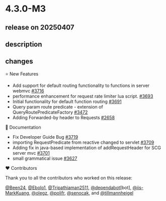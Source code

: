 # 4.3.0-M3

## release on 20250407
## description
## changes
⭐ New Features

* Add support for default routing functionality to functions in server webmvc <a href="https://github.com/spring-cloud/spring-cloud-gateway/pull/3716" data-hovercard-type="pull_request" data-hovercard-url="/spring-cloud/spring-cloud-gateway/pull/3716/hovercard">#3716</a>
* performance enhancement for request rate limiter lua script. <a href="https://github.com/spring-cloud/spring-cloud-gateway/pull/3693" data-hovercard-type="pull_request" data-hovercard-url="/spring-cloud/spring-cloud-gateway/pull/3693/hovercard">#3693</a>
* Initial functionality for default function routing <a href="https://github.com/spring-cloud/spring-cloud-gateway/pull/3691" data-hovercard-type="pull_request" data-hovercard-url="/spring-cloud/spring-cloud-gateway/pull/3691/hovercard">#3691</a>
* Query param route predicate - extension of QueryRoutePredicateFactory <a href="https://github.com/spring-cloud/spring-cloud-gateway/pull/3472" data-hovercard-type="pull_request" data-hovercard-url="/spring-cloud/spring-cloud-gateway/pull/3472/hovercard">#3472</a>
* Adding Forwarded-by header to Requests <a href="https://github.com/spring-cloud/spring-cloud-gateway/pull/2658" data-hovercard-type="pull_request" data-hovercard-url="/spring-cloud/spring-cloud-gateway/pull/2658/hovercard">#2658</a>

📔 Documentation

* Fix Developer Guide Bug <a href="https://github.com/spring-cloud/spring-cloud-gateway/pull/3719" data-hovercard-type="pull_request" data-hovercard-url="/spring-cloud/spring-cloud-gateway/pull/3719/hovercard">#3719</a>
* importing RequestPredicate from reactive changed to servlet <a href="https://github.com/spring-cloud/spring-cloud-gateway/pull/3709" data-hovercard-type="pull_request" data-hovercard-url="/spring-cloud/spring-cloud-gateway/pull/3709/hovercard">#3709</a>
* Adding fix in java-based implementation of addRequestHeader for SCG server mvc <a href="https://github.com/spring-cloud/spring-cloud-gateway/pull/3701" data-hovercard-type="pull_request" data-hovercard-url="/spring-cloud/spring-cloud-gateway/pull/3701/hovercard">#3701</a>
* small grammatical issue <a href="https://github.com/spring-cloud/spring-cloud-gateway/pull/3627" data-hovercard-type="pull_request" data-hovercard-url="/spring-cloud/spring-cloud-gateway/pull/3627/hovercard">#3627</a>

❤️ Contributors

Thank you to all the contributors who worked on this release:

<a class="user-mention notranslate" data-hovercard-type="user" data-hovercard-url="/users/Been24/hovercard" data-octo-click="hovercard-link-click" data-octo-dimensions="link_type:self" href="https://github.com/Been24">@Been24</a>, <a class="user-mention notranslate" data-hovercard-type="user" data-hovercard-url="/users/Ebolo1/hovercard" data-octo-click="hovercard-link-click" data-octo-dimensions="link_type:self" href="https://github.com/Ebolo1">@Ebolo1</a>, <a class="user-mention notranslate" data-hovercard-type="user" data-hovercard-url="/users/Tripathiaman2511/hovercard" data-octo-click="hovercard-link-click" data-octo-dimensions="link_type:self" href="https://github.com/Tripathiaman2511">@Tripathiaman2511</a>, <a class="user-mention notranslate" data-hovercard-type="organization" data-hovercard-url="/orgs/dependabot/hovercard" data-octo-click="hovercard-link-click" data-octo-dimensions="link_type:self" href="https://github.com/dependabot">@dependabot</a>[bot], <a class="user-mention notranslate" data-hovercard-type="user" data-hovercard-url="/users/iis-MarkKuang/hovercard" data-octo-click="hovercard-link-click" data-octo-dimensions="link_type:self" href="https://github.com/iis-MarkKuang">@iis-MarkKuang</a>, <a class="user-mention notranslate" data-hovercard-type="user" data-hovercard-url="/users/olegz/hovercard" data-octo-click="hovercard-link-click" data-octo-dimensions="link_type:self" href="https://github.com/olegz">@olegz</a>, <a class="user-mention notranslate" data-hovercard-type="user" data-hovercard-url="/users/polifr/hovercard" data-octo-click="hovercard-link-click" data-octo-dimensions="link_type:self" href="https://github.com/polifr">@polifr</a>, <a class="user-mention notranslate" data-hovercard-type="user" data-hovercard-url="/users/senocak/hovercard" data-octo-click="hovercard-link-click" data-octo-dimensions="link_type:self" href="https://github.com/senocak">@senocak</a>, and <a class="user-mention notranslate" data-hovercard-type="user" data-hovercard-url="/users/tillmannheigel/hovercard" data-octo-click="hovercard-link-click" data-octo-dimensions="link_type:self" href="https://github.com/tillmannheigel">@tillmannheigel</a>

